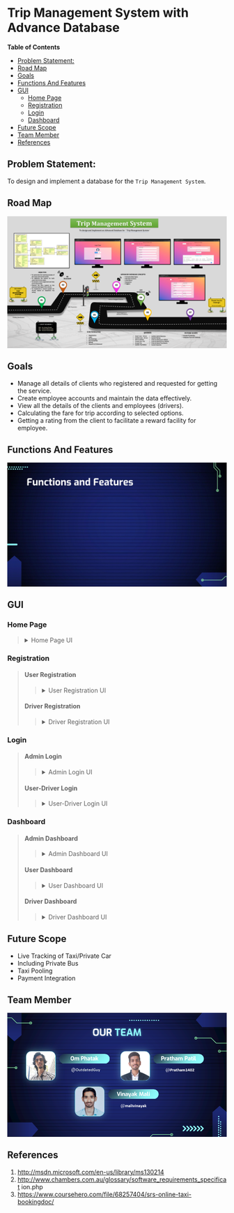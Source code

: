 <h1> Trip Management System with Advance Database </h1>

**Table of Contents**

- [Problem Statement:](#problem-statement)
- [Road Map](#road-map)
- [Goals](#goals)
- [Functions And Features](#functions-and-features)
- [GUI](#gui)
  - [Home Page](#home-page)
  - [Registration](#registration)
  - [Login](#login)
  - [Dashboard](#dashboard)
- [Future Scope](#future-scope)
- [Team Member](#team-member)
- [References](#references)

## Problem Statement: 
To design and implement a database for the `Trip Management System`.

## Road Map
<img src="./doc/img/Poster.PNG" alter="Trip Management Poster" align="center" width="auto" height="auto" >

## Goals
- Manage all details of clients who registered and requested for getting the service.   
- Create employee accounts and maintain the data effectively.   
- View all the details of the clients and employees (drivers). 
- Calculating the fare for trip according to selected options.
- Getting a rating from the client to facilitate a reward facility for employee. 

## Functions And Features
<img src="./doc/img/Functions-And-Features.gif" alter="Trip Management Poster" align="center" width="auto" height="auto" >

<br>

## GUI

### Home Page
> <details>	
>   <summary>Home Page UI</summary>
> 
>   <br />
>   <img height="auto" src="./doc/img/UI/Home-Page.jpg" />
> </details>

### Registration

> #### User Registration
> > <details>	
> >   <summary>User Registration UI</summary>
> > 
> >   <br />
> >   <img height="auto" src="./doc/img/UI/Registration-User.jpg" />
> > </details>
>
> #### Driver Registration
> > <details>	
> >   <summary>Driver Registration UI</summary>
> > 
> >   <br />
> >   <img height="auto" src="./doc/img/UI/Registration-Driver.jpg" />
> > </details>

### Login

> #### Admin Login
> > <details>	
> >   <summary>Admin Login UI</summary>
> > 
> >   <br />
> >   <img height="auto" src="./doc/img/UI/Login-Admin.jpg" />
> > </details>
>
> #### User-Driver Login
> > <details>	
> >   <summary>User-Driver Login UI</summary>
> > 
> >   <br />
> >   <img height="auto" src="./doc/img/UI/Login-User-Driver.jpg" />
> > </details>


### Dashboard

> #### Admin Dashboard
>
> > <details>	
> >   <summary>Admin Dashboard UI</summary>
> > 
> >   <br />
> >   <img height="auto" src="./doc/img/UI/Dashboard-Admin.jpg" />
> > </details>
>
> #### User Dashboard
> > <details>	
> >   <summary>User Dashboard UI</summary>
> > 
> >   <br />
> >   <img height="auto" src="./doc/img/UI/Dashboard-User.jpg" />
> >   <br>
> > </details>
> 
> #### Driver Dashboard
> > <details>	
> >   <summary>Driver Dashboard UI</summary>
> > 
> >   <br />
> >   <img height="auto" src="./doc/img/UI/Dashboard-Driver.jpg" />
> > </details>



## Future Scope
- Live Tracking of Taxi/Private Car
- Including Private Bus
- Taxi Pooling
- Payment Integration

## Team Member
<img src="./doc/img/Team.png" alter="Trip Management Poster" align="center" width="auto" height="auto" >


## References
1. http://msdn.microsoft.com/en-us/library/ms130214
1. http://www.chambers.com.au/glossary/software_requirements_specificat ion.php
1. https://www.coursehero.com/file/68257404/srs-online-taxi-bookingdoc/